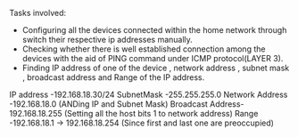Tasks involved:
- Configuring all the devices connected within the home network through switch their respective ip addresses manually.
- Checking whether there is well established connection among the devices with the aid of PING command under ICMP protocol(LAYER 3).
- Finding IP address of one of the device , network address , subnet mask , broadcast address and Range of the IP address.

IP address       -192.168.18.30/24
SubnetMask       -255.255.255.0
Network Address  -192.168.18.0         (ANDing IP and Subnet Mask)
Broadcast Address-192.168.18.255       (Setting all the host bits 1 to network address)
Range            -192.168.18.1 -> 192.168.18.254 (Since first and last one are preoccupied)
